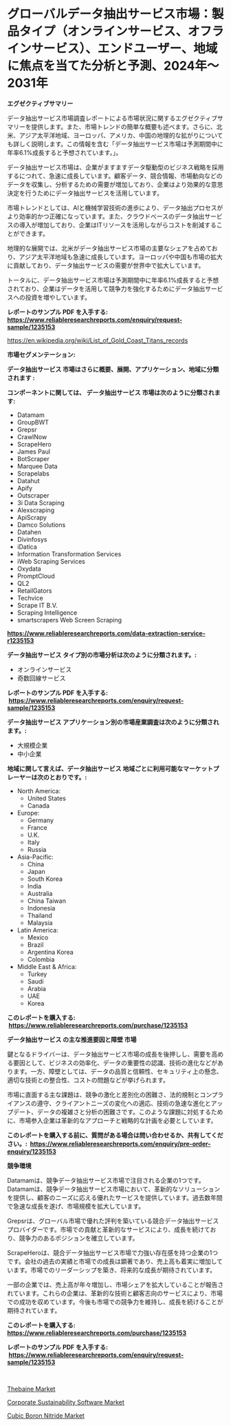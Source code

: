 <p><h1>グローバルデータ抽出サービス市場：製品タイプ（オンラインサービス、オフラインサービス）、エンドユーザー、地域に焦点を当てた分析と予測、2024年〜2031年</h1></p><p><strong>エグゼクティブサマリー</strong></p>
<p><p>データ抽出サービス市場調査レポートによる市場状況に関するエグゼクティブサマリーを提供します。また、市場トレンドの簡単な概要も述べます。さらに、北米、アジア太平洋地域、ヨーロッパ、アメリカ、中国の地理的な拡がりについても詳しく説明します。この情報を含む「データ抽出サービス市場は予測期間中に年率6.1%成長すると予想されています。」。</p><p>データ抽出サービス市場は、企業がますますデータ駆動型のビジネス戦略を採用するにつれて、急速に成長しています。顧客データ、競合情報、市場動向などのデータを収集し、分析するための需要が増加しており、企業はより効果的な意思決定を行うためにデータ抽出サービスを活用しています。</p><p>市場トレンドとしては、AIと機械学習技術の進歩により、データ抽出プロセスがより効率的かつ正確になっています。また、クラウドベースのデータ抽出サービスの導入が増加しており、企業はITリソースを活用しながらコストを削減することができます。</p><p>地理的な展開では、北米がデータ抽出サービス市場の主要なシェアを占めており、アジア太平洋地域も急速に成長しています。ヨーロッパや中国も市場の拡大に貢献しており、データ抽出サービスの需要が世界中で拡大しています。</p><p>トータルに、データ抽出サービス市場は予測期間中に年率6.1%成長すると予想されており、企業はデータを活用して競争力を強化するためにデータ抽出サービスへの投資を増やしています。</p></p>
<p><strong>レポートのサンプル PDF を入手する: <a href="https://www.reliableresearchreports.com/enquiry/request-sample/1235153">https://www.reliableresearchreports.com/enquiry/request-sample/1235153</a></strong></p>
<p><a href="https://en.wikipedia.org/wiki/List_of_Gold_Coast_Titans_records">https://en.wikipedia.org/wiki/List_of_Gold_Coast_Titans_records</a></p>
<p><strong>市場セグメンテーション:</strong></p>
<p><strong> データ抽出サービス 市場はさらに概要、展開、アプリケーション、地域に分類されます :</strong></p>
<p><strong>コンポーネントに関しては、 データ抽出サービス 市場は次のように分類されます: &nbsp;</strong></p>
<p><ul><li>Datamam</li><li>GroupBWT</li><li>Grepsr</li><li>CrawlNow</li><li>ScrapeHero</li><li>James Paul</li><li>BotScraper</li><li>Marquee Data</li><li>Scrapelabs</li><li>Datahut</li><li>Apify</li><li>Outscraper</li><li>3i Data Scraping</li><li>Alexscraping</li><li>ApiScrapy</li><li>Damco Solutions</li><li>Datahen</li><li>Divinfosys</li><li>iDatica</li><li>Information Transformation Services</li><li>iWeb Scraping Services</li><li>Oxydata</li><li>PromptCloud</li><li>QL2</li><li>RetailGators</li><li>Techvice</li><li>Scrape IT B.V.</li><li>Scraping Intelligence</li><li>smartscrapers
    Web Screen Scraping</li></ul></p>
<p><strong><a href="https://www.reliableresearchreports.com/data-extraction-service-r1235153">https://www.reliableresearchreports.com/data-extraction-service-r1235153</a></strong></p>
<p><strong> データ抽出サービス タイプ別の市場分析は次のように分類されます。:</strong></p>
<p><ul><li>オンラインサービス</li><li>奇数回線サービス</li></ul></p>
<p><strong>レポートのサンプル PDF を入手する: &nbsp;<a href="https://www.reliableresearchreports.com/enquiry/request-sample/1235153">https://www.reliableresearchreports.com/enquiry/request-sample/1235153</a></strong></p>
<p><strong> データ抽出サービス アプリケーション別の市場産業調査は次のように分類されます。:</strong></p>
<p><ul><li>大規模企業</li><li>中小企業</li></ul></p>
<p><strong>地域に関して言えば、データ抽出サービス 地域ごとに利用可能なマーケットプレーヤーは次のとおりです。:</strong></p>
<p><ul>
    <li>
        North America:
        <ul>
            <li>United States</li>
            <li>Canada</li>
        </ul>
    </li>
    <li>
        Europe:
        <ul>
            <li>Germany</li>
            <li>France</li>
            <li>U.K.</li>
            <li>Italy</li>
            <li>Russia</li>
        </ul>
    </li>
    <li>
        Asia-Pacific:
        <ul>
            <li>China</li>
            <li>Japan</li>
            <li>South Korea</li>
            <li>India</li>
            <li>Australia</li>
            <li>China Taiwan</li>
            <li>Indonesia</li>
            <li>Thailand</li>
            <li>Malaysia</li>
        </ul>
    </li>
    <li>
        Latin America:
        <ul>
            <li>Mexico</li>
            <li>Brazil</li>
            <li>Argentina Korea</li>
            <li>Colombia</li>
        </ul>
    </li>
    <li>
        Middle East & Africa:
        <ul>
            <li>Turkey</li>
            <li>Saudi</li>
            <li>Arabia</li>
            <li>UAE</li>
            <li>Korea</li>
        </ul>
    </li>
    </ul></p>
<p><strong>このレポートを購入する: &nbsp;<a href="https://www.reliableresearchreports.com/purchase/1235153">https://www.reliableresearchreports.com/purchase/1235153</a></strong></p>
<p><strong>データ抽出サービス の主な推進要因と障壁 市場</strong></p>
<p><p>鍵となるドライバーは、データ抽出サービス市場の成長を後押しし、需要を高める要因として、ビジネスの効率化、データの重要性の認識、技術の進化などがあります。一方、障壁としては、データの品質と信頼性、セキュリティ上の懸念、適切な技術との整合性、コストの問題などが挙げられます。</p><p>市場に直面する主な課題は、競争の激化と差別化の困難さ、法的規制とコンプライアンスの遵守、クライアントニーズの変化への適応、技術の急速な進化とアップデート、データの複雑さと分析の困難さです。このような課題に対処するために、市場参入企業は革新的なアプローチと戦略的な計画を必要としています。</p></p>
<p><strong>このレポートを購入する前に、質問がある場合は問い合わせるか、共有してください。:&nbsp; <a href="https://www.reliableresearchreports.com/enquiry/pre-order-enquiry/1235153">https://www.reliableresearchreports.com/enquiry/pre-order-enquiry/1235153</a></strong></p>
<p><strong>競争環境</strong></p>
<p><p>Datamamは、競争データ抽出サービス市場で注目される企業の1つです。 Datamamは、競争データ抽出サービス市場において、革新的なソリューションを提供し、顧客のニーズに応える優れたサービスを提供しています。過去数年間で急速な成長を遂げ、市場規模を拡大しています。</p><p>Grepsrは、グローバル市場で優れた評判を築いている競合データ抽出サービスプロバイダーです。市場での貢献と革新的なサービスにより、成長を続けており、競争力のあるポジションを確立しています。</p><p>ScrapeHeroは、競合データ抽出サービス市場で力強い存在感を持つ企業の1つです。会社の過去の実績と市場での成長は顕著であり、売上高も着実に増加しています。市場でのリーダーシップを築き、将来的な成長が期待されています。</p><p>一部の企業では、売上高が年々増加し、市場シェアを拡大していることが報告されています。これらの企業は、革新的な技術と顧客志向のサービスにより、市場での成功を収めています。今後も市場での競争力を維持し、成長を続けることが期待されています。</p></p>
<p><strong>このレポートを購入する: &nbsp; <a href="https://www.reliableresearchreports.com/purchase/1235153">https://www.reliableresearchreports.com/purchase/1235153</a></strong></p>
<p><strong>レポートのサンプル PDF を入手する: &nbsp;<a href="https://www.reliableresearchreports.com/enquiry/request-sample/1235153">https://www.reliableresearchreports.com/enquiry/request-sample/1235153</a></strong><strong></strong></p>
<p>&nbsp;</p>
<p><p><a href="https://github.com/NorbertYates/Market-Research-Report-List-6/blob/main/thebaine-market.md">Thebaine Market</a></p><p><a href="https://issuu.com/reportprime-2/docs/corporate-sustainability-software-market-size-2030">Corporate Sustainability Software Market</a></p><p><a href="https://github.com/mdinislamsheik/Market-Research-Report-List-1/blob/main/cubic-boron-nitride-market.md">Cubic Boron Nitride Market</a></p></p>